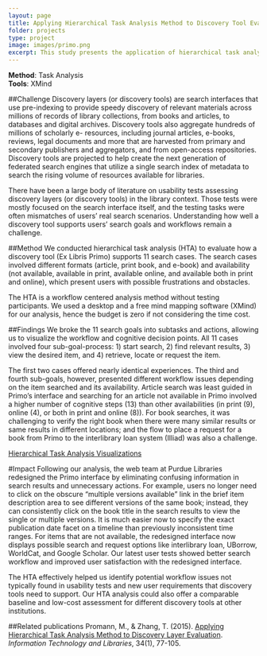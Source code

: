 ```yaml
---
layout: page
title: Applying Hierarchical Task Analysis Method to Discovery Tool Evaluation
folder: projects
type: project
image: images/primo.png
excerpt: This study presents the application of hierarchical task analysis as an expert-based and workflow centered method to evaluating discovery tools for library resources. We used Nielsen’s Goal Composition theory as an analytical framework to evaluate users' interaction with a discovery tool from two perspectives: a) users’ physical interactions (i.e., clicks), and b) user’s cognitive steps (i.e., decision points for what to do next).
---
```


**Method**: Task Analysis        
**Tools**: XMind

##Challenge
Discovery layers (or discovery tools) are search interfaces that use pre-indexing to provide speedy discovery of relevant materials across millions of records of library collections, from books and articles, to databases and digital archives. Discovery tools also aggregate hundreds of millions of scholarly e- resources, including journal articles, e-books, reviews, legal documents and more that are harvested from primary and secondary publishers and aggregators, and from open-access repositories. Discovery tools are projected to help create the next generation of federated search engines that utilize a single search index of metadata to search the rising volume of resources available for libraries.

There have been a large body of literature on usability tests assessing discovery layers (or discovery tools) in the library context. Those tests were mostly focused on the search interface itself, and the testing tasks were often mismatches of users’ real search scenarios. Understanding how well a discovery tool supports users’ search goals and workflows remain a challenge.


##Method
We conducted hierarchical task analysis (HTA) to evaluate how a discovery tool (Ex Libris Primo) supports 11 search cases. The search cases involved different formats (article, print book, and e-book) and availability (not available, available in print, available online, and available both in print and online), which present users with possible frustrations and obstacles.

The HTA is a workflow centered analysis method without testing participants. We used a desktop and a free mind mapping software (XMind) for our analysis, hence the budget is zero if not considering the time cost.

##Findings
We broke the 11 search goals into subtasks and actions, allowing us to visualize the workflow and cognitive decision points. All 11 cases involved four sub-goal-process: 1) start search, 2) find relevant results, 3) view the desired item, and 4) retrieve, locate or request the item.

The first two cases offered nearly identical experiences. The third and fourth sub-goals, however, presented different workflow issues depending on the item searched and its availability. Article search was least guided in Primo’s interface and searching for an article not available in Primo involved a higher number of cognitive steps (13) than other availabilities (in print (9), online (4), or both in print and online (8)). For book searches, it was challenging to verify the right book when there were many similar results or same results in different locations; and the flow to place a request for a book from Primo to the interlibrary loan system (Illiad) was also a challenge.

[Hierarchical Task Analysis Visualizations](https://purr.purdue.edu/publications/1738)

#Impact
Following our analysis, the web team at Purdue Libraries redesigned the Primo interface by eliminating confusing information in search results and unnecessary actions. For example, users no longer need to click on the obscure “multiple versions available” link in the brief item description area to see different versions of the same book; instead, they can consistently click on the book title in the search results to view the single or multiple versions. It is much easier now to specify the exact publication date facet on a timeline than previously inconsistent time ranges. For items that are not available, the redesigned interface now displays possible search and request options like interlibrary loan, UBorrow, WorldCat, and Google Scholar. Our latest user tests showed better search workflow and improved user satisfaction with the redesigned interface. 

The HTA effectively helped us identify potential workflow issues not typically found in usability tests and new user requirements that discovery tools need to support. Our HTA analysis could also offer a comparable baseline and low-cost assessment for different discovery tools at other institutions.

##Related publications
Promann, M., & Zhang, T. (2015). [Applying Hierarchical Task Analysis Method to Discovery Layer Evaluation](http://ejournals.bc.edu/ojs/index.php/ital/article/view/5600/pdf). *Information Technology and Libraries*, 34(1), 77-105.